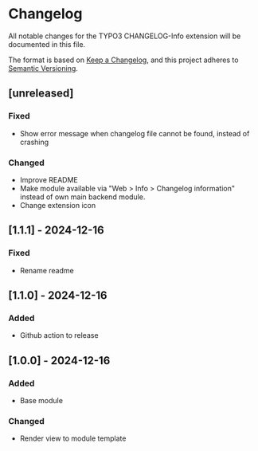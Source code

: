 # Changelog

All notable changes for the TYPO3 CHANGELOG-Info extension will be documented in this file.

The format is based on [Keep a Changelog](https://keepachangelog.com/en/1.0.0/),
and this project adheres to [Semantic Versioning](https://semver.org/spec/v2.0.0.html).

## [unreleased]

### Fixed

- Show error message when changelog file cannot be found, instead of crashing

### Changed

- Improve README
- Make module available via "Web > Info > Changelog information" instead
  of own main backend module.
- Change extension icon

## [1.1.1] - 2024-12-16

### Fixed

- Rename readme

## [1.1.0] - 2024-12-16

### Added

- Github action to release

## [1.0.0] - 2024-12-16

### Added

- Base module

### Changed

- Render view to module template

